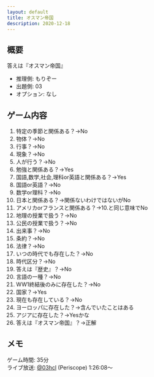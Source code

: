 ```yaml
---
layout: default
title: オスマン帝国
description: 2020-12-18
---
```


## 概要

答えは『オスマン帝国』

- 推理側: もりぞー
- 出題側: 03
- オプション: なし

## ゲーム内容

1. 特定の季節と関係ある？→No
2. 物体？→No
3. 行事？→No
4. 現象？→No
5. 人が行う？→No
6. 勉強と関係ある？→Yes
7. 国語,数学,社会,理科or英語と関係ある？→Yes
8. 国語or英語？→No
9. 数学or理科？→No
10. 日本と関係ある？→関係ないわけではないがNo
11. アメリカorフランスと関係ある？→10.と同じ意味でNo
12. 地理の授業で扱う？→No
13. 公民の授業で扱う？→No
14. 出来事？→No
15. 条約？→No
16. 法律？→No
17. いつの時代でも存在した？→No
18. 時代区分？→No
19. 答えは『歴史』？→No
20. 言語の一種？→No
21. WW1終結後のみに存在した？→No
22. 国家？→Yes
23. 現在も存在している？→No
24. ヨーロッパに存在した？→含んでいたことはある
25. アジアに存在した？→Yesかな
26. 答えは『オスマン帝国』？→正解

## メモ

ゲーム時間: 35分  
ライブ放送: [@03hcl](https://www.periscope.tv/03hcl/1yoKMAORlRpKQ?t=1h26m8s) (Periscope) 1:26:08～
